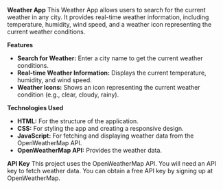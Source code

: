 **Weather App**
This Weather App allows users to search for the current weather in any city. It provides real-time weather information, including temperature, humidity, wind speed, and a weather icon representing the current weather conditions.

**Features**
- **Search for Weather:** Enter a city name to get the current weather conditions.
- **Real-time Weather Information:** Displays the current temperature, humidity, and wind speed.
- **Weather Icons:** Shows an icon representing the current weather condition (e.g., clear, cloudy, rainy). 

**Technologies Used**
- **HTML:** For the structure of the application.
- **CSS:** For styling the app and creating a responsive design.
- **JavaScript:** For fetching and displaying weather data from the OpenWeatherMap API.
- **OpenWeatherMap API:** Provides the weather data.

**API Key**
This project uses the OpenWeatherMap API. You will need an API key to fetch weather data. You can obtain a free API key by signing up at OpenWeatherMap.
